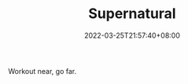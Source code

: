 ﻿---
weight: 
title: "Supernatural"
description: "Workout near, go far."
date: 2022-03-25T21:57:40+08:00
lastmod: 2022-03-25T16:45:40+08:00
draft: false
authors: ["Metabd"]
featuredImage: "386.jpg"
link: "https://www.getsupernatural.com/"
tags: ["Supernatural","ΠιΔβ½ʽΙν"]
categories: ["navigation"]
navigation: ["ΠιΔβ½ʽΙν"]
lightgallery: true
toc: true
pinned: false
recommend: false
recommend1: false
---
Workout near, go far.

